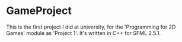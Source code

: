 # GameProject
This is the first project I did at university, for the 'Programming for 2D Games' module as 'Project 1'. It's written in C++ for SFML 2.5.1.
